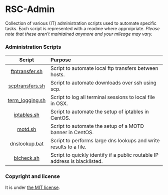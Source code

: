 # RSC-Admin

Collection of various (IT) administration scripts used to automate specific tasks.  Each script is represented with a readme where approipriate.  *Please note that these aren't maintained anymore and your mileage may vary.*


### Administration Scripts

| Script  |  Purpose |
|:-----------:|:--------|
| [ftptransfer.sh](https://ashby.keybase.pub/Blog/Scripts/ftptransfer.sh)     | Script to automate local ftp transfers between hosts. |
| [scptransfers.sh](https://ashby.keybase.pub/Blog/Scripts/scptransfers.sh)    | Script to automate downloads over ssh using scp.|
| [term_logging.sh](https://ashby.keybase.pub/Blog/Scripts/terminal_logging.sh)    | Script to log all terminal sessions to local file in OSX.  |
| [iptables.sh](https://ashby.keybase.pub/Blog/Scripts/iptables.sh) | Script to automate the setup of iptables in CentOS. |
| [motd.sh](https://ashby.keybase.pub/Blog/Scripts/motd.sh) | Script to automate the setup of a MOTD banner in CentOS. |
| [dnslookup.bat](https://github.com/ashbyca/rsc-admin/blob/master/dnslookup.bat)     | Script to performs large dns lookups and write results to a file. |
| [blcheck.sh](https://ashby.keybase.pub/Blog/Scripts/blcheck.sh)     | Script to quickly identify if a public routable IP address is blacklisted. |


### Copyright and license

It is under [the MIT license](/LICENSE).
